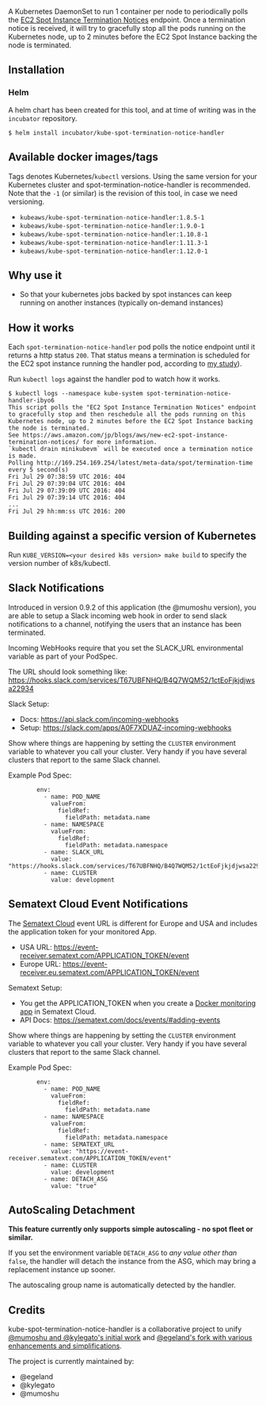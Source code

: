 A Kubernetes DaemonSet to run 1 container per node to periodically polls the [EC2 Spot Instance Termination Notices](https://aws.amazon.com/blogs/aws/new-ec2-spot-instance-termination-notices/) endpoint.
Once a termination notice is received, it will try to gracefully stop all the pods running on the Kubernetes node, up to 2 minutes before the EC2 Spot Instance backing the node is terminated.

## Installation

### Helm

A helm chart has been created for this tool, and at time of writing was in the `incubator` repository.

    $ helm install incubator/kube-spot-termination-notice-handler

## Available docker images/tags

Tags denotes Kubernetes/`kubectl` versions.
Using the same version for your Kubernetes cluster and spot-termination-notice-handler is recommended.
Note that the `-1` (or similar) is the revision of this tool, in case we need versioning.

* `kubeaws/kube-spot-termination-notice-handler:1.8.5-1`
* `kubeaws/kube-spot-termination-notice-handler:1.9.0-1`
* `kubeaws/kube-spot-termination-notice-handler:1.10.8-1`
* `kubeaws/kube-spot-termination-notice-handler:1.11.3-1`
* `kubeaws/kube-spot-termination-notice-handler:1.12.0-1`

## Why use it

  * So that your kubernetes jobs backed by spot instances can keep running on another instances (typically on-demand instances)

## How it works

Each `spot-termination-notice-handler` pod polls the notice endpoint until it returns a http status `200`.
That status means a termination is scheduled for the EC2 spot instance running the handler pod, according to [my study](https://gist.github.com/mumoshu/f7f55e6e74aaf54f63d263326ca58ba3)).

Run `kubectl logs` against the handler pod to watch how it works.

```
$ kubectl logs --namespace kube-system spot-termination-notice-handler-ibyo6
This script polls the "EC2 Spot Instance Termination Notices" endpoint to gracefully stop and then reschedule all the pods running on this Kubernetes node, up to 2 minutes before the EC2 Spot Instance backing the node is terminated.
See https://aws.amazon.com/jp/blogs/aws/new-ec2-spot-instance-termination-notices/ for more information.
`kubectl drain minikubevm` will be executed once a termination notice is made.
Polling http://169.254.169.254/latest/meta-data/spot/termination-time every 5 second(s)
Fri Jul 29 07:38:59 UTC 2016: 404
Fri Jul 29 07:39:04 UTC 2016: 404
Fri Jul 29 07:39:09 UTC 2016: 404
Fri Jul 29 07:39:14 UTC 2016: 404
...
Fri Jul 29 hh:mm:ss UTC 2016: 200
```

## Building against a specific version of Kubernetes

Run `KUBE_VERSION=<your desired k8s version> make build` to specify the version number of k8s/kubectl.

## Slack Notifications
Introduced in version 0.9.2 of this application (the @mumoshu version), you are able to setup a Slack incoming web hook in order to send slack notifications to a channel, notifying the users that an instance has been terminated.

Incoming WebHooks require that you set the SLACK_URL environmental variable as part of your PodSpec.

The URL should look something like: https://hooks.slack.com/services/T67UBFNHQ/B4Q7WQM52/1ctEoFjkjdjwsa22934

Slack Setup:
* Docs: https://api.slack.com/incoming-webhooks
* Setup: https://slack.com/apps/A0F7XDUAZ-incoming-webhooks


Show where things are happening by setting the `CLUSTER` environment variable to whatever you call your cluster.
Very handy if you have several clusters that report to the same Slack channel.

Example Pod Spec:

```
        env:
          - name: POD_NAME
            valueFrom:
              fieldRef:
                fieldPath: metadata.name
          - name: NAMESPACE
            valueFrom:
              fieldRef:
                fieldPath: metadata.namespace
          - name: SLACK_URL
            value: "https://hooks.slack.com/services/T67UBFNHQ/B4Q7WQM52/1ctEoFjkjdjwsa22934"
          - name: CLUSTER
            value: development
```

## Sematext Cloud Event Notifications

The [Sematext Cloud](https://sematext.com/cloud) event URL is different for Europe and USA and includes the application token for your monitored App.

* USA URL: https://event-receiver.sematext.com/APPLICATION_TOKEN/event
* Europe URL: https://event-receiver.eu.sematext.com/APPLICATION_TOKEN/event

Sematext Setup:
* You get the APPLICATION_TOKEN when you create a [Docker monitoring app](https://sematext.com/docker/) in Sematext Cloud.
* API Docs: https://sematext.com/docs/events/#adding-events

Show where things are happening by setting the `CLUSTER` environment variable to whatever you call your cluster.
Very handy if you have several clusters that report to the same Slack channel.

Example Pod Spec:

```
        env:
          - name: POD_NAME
            valueFrom:
              fieldRef:
                fieldPath: metadata.name
          - name: NAMESPACE
            valueFrom:
              fieldRef:
                fieldPath: metadata.namespace
          - name: SEMATEXT_URL
            value: "https://event-receiver.sematext.com/APPLICATION_TOKEN/event"
          - name: CLUSTER
            value: development
          - name: DETACH_ASG
            value: "true"
```

## AutoScaling Detachment

**This feature currently only supports simple autoscaling - no spot fleet or similar.**

If you set the environment variable `DETACH_ASG` to _any value other than_ `false`, the handler will detach the instance from the ASG, which may bring a replacement instance up sooner.

The autoscaling group name is automatically detected by the handler.

## Credits

kube-spot-termination-notice-handler is a collaborative project to unify [@mumoshu and @kylegato's initial work](https://github.com/mumoshu/kube-spot-termination-notice-handler) and [@egeland's fork with various enhancements and simplifications](https://github.com/egeland/kube-spot-termination-notice-handler).

The project is currently maintained by:

- @egeland
- @kylegato
- @mumoshu
